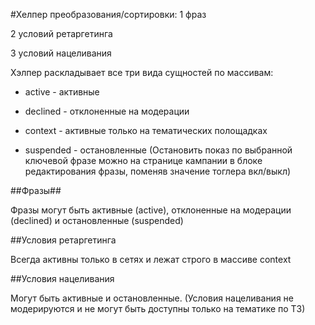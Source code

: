 #Хелпер преобразования/сортировки:
 1 фраз

 2 условий ретаргетинга

 3 условий нацеливания

Хэлпер раскладывает все три вида сущностей по массивам:

* active - активные

* declined - отклоненные на модерации

* context - активные только на тематических полощадках

* suspended - остановленные  (Остановить показ по выбранной ключевой фразе можно на странице кампании в блоке редактирования фразы, поменяв значение тоглера вкл/выкл)

##Фразы##

Фразы могут быть активные (active), отклоненные на модерации (declined) и остановленные (suspended)

##Условия ретаргетинга

Всегда активны только в сетях и лежат строго в массиве context

##Условия нацеливания

Могут быть активные и остановленные. (Условия нацеливания не модерируются и не могут быть доступны только на тематике по ТЗ)
